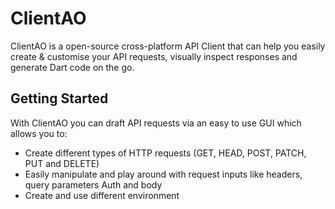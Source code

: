 # ClientAO

ClientAO is a open-source cross-platform API Client that can help you easily create & customise your API requests, visually inspect responses and generate Dart code on the go.

## Getting Started



With ClientAO you can draft API requests via an easy to use GUI which allows you to:
- Create different types of HTTP requests (GET, HEAD, POST, PATCH, PUT and DELETE)
- Easily manipulate and play around with request inputs like headers, query parameters Auth and body
- Create and use different environment

